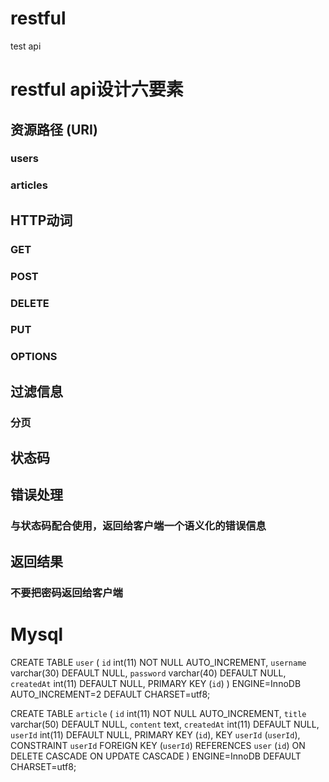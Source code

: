 # restful
test api


# restful api设计六要素

## 资源路径 (URI)
### users
### articles

## HTTP动词
### GET
### POST
### DELETE
### PUT
### OPTIONS

## 过滤信息
### 分页

## 状态码

## 错误处理
### 与状态码配合使用，返回给客户端一个语义化的错误信息

## 返回结果
### 不要把密码返回给客户端

# Mysql 
CREATE TABLE `user` (
  `id` int(11) NOT NULL AUTO_INCREMENT,
  `username` varchar(30) DEFAULT NULL,
  `password` varchar(40) DEFAULT NULL,
  `createdAt` int(11) DEFAULT NULL,
  PRIMARY KEY (`id`)
) ENGINE=InnoDB AUTO_INCREMENT=2 DEFAULT CHARSET=utf8;

CREATE TABLE `article` (
  `id` int(11) NOT NULL AUTO_INCREMENT,
  `title` varchar(50) DEFAULT NULL,
  `content` text,
  `createdAt` int(11) DEFAULT NULL,
  `userId` int(11) DEFAULT NULL,
  PRIMARY KEY (`id`),
  KEY `userId` (`userId`),
  CONSTRAINT `userId` FOREIGN KEY (`userId`) REFERENCES `user` (`id`) ON DELETE CASCADE ON UPDATE CASCADE
) ENGINE=InnoDB DEFAULT CHARSET=utf8;

